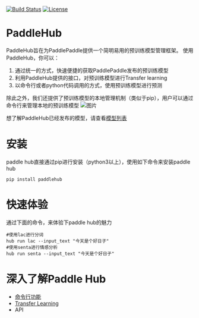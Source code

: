[![Build Status](https://travis-ci.org/PaddlePaddle/PaddleHub.svg?branch=develop)](https://travis-ci.org/PaddlePaddle/PaddleHub)
[![License](https://img.shields.io/badge/license-Apache%202-blue.svg)](LICENSE)

# PaddleHub
PaddleHub旨在为PaddlePaddle提供一个简明易用的预训练模型管理框架。
使用PaddleHub，你可以：

1. 通过统一的方式，快速便捷的获取PaddlePaddle发布的预训练模型
2. 利用PaddleHub提供的接口，对预训练模型进行Transfer learning
3. 以命令行或者python代码调用的方式，使用预训练模型进行预测

除此之外，我们还提供了预训练模型的本地管理机制（类似于pip），用户可以通过命令行来管理本地的预训练模型
![图片](https://paddlehub.bj.bcebos.com/resources/cmd_demo.JPG)

想了解PaddleHub已经发布的模型，请查看[模型列表](https://github.com/PaddlePaddle/PaddleHub/tree/develop/docs/released_module_list.md)
# 安装
paddle hub直接通过pip进行安装（python3以上），使用如下命令来安装paddle hub
```
pip install paddlehub
```
# 快速体验
通过下面的命令，来体验下paddle hub的魅力
```
#使用lac进行分词
hub run lac --input_text "今天是个好日子"
#使用senta进行情感分析
hub run senta --input_text "今天是个好日子"
```
# 深入了解Paddle Hub
* [命令行功能](https://github.com/PaddlePaddle/PaddleHub/tree/develop/docs/command_line_introduction.md)
* [Transfer Learning](https://github.com/PaddlePaddle/PaddleHub/tree/develop/docs/transfer_learning_turtorial.md)
* API
